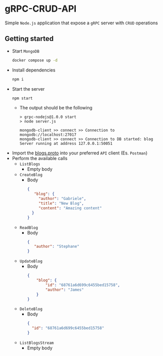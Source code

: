 # gRPC-CRUD-API

Simple `Node.js` application that expose a `gRPC` server with `CRUD` operations

## Getting started

- Start `MongoDB`
  ```bash
  docker compose up -d
  ```
- Install dependencies
  ```bash
  npm i
  ```
- Start the server
  ```bash
  npm start
  ```
  - The output should be the following
    ```
    > grpc-nodejs@1.0.0 start
    > node server.js
    
    mongodb-client >> connect >> Connection to mongodb://localhost:27017
    mongodb-client >> connect >> Connection to DB started: blog
    Server running at address 127.0.0.1:50051
    ```
- Import the [blogs.proto](protos/blogs.proto) into your preferred `API` client (Es. `Postman`)
- Perform the available calls
  - `ListBlogs`
    - Empty body
  - `CreateBlog`
    - Body
      ```json
      {
         "blog": {
           "author": "Gabriele",
           "title": "New Blog",
           "content": "Amazing content"
        }
      }
      ```
  - `ReadBlog`
    - Body
      ```json
      {
         "author": "Stephane"
      }
      ``` 
  - `UpdateBlog`
    - Body
      ```json
      {
          "blog": {
              "id": "68761a6d699c6455bed15758",
              "author": "James"
          }
      }
      ``` 
  - `DeleteBlog`
    - Body
      ```json
      {
        "id": "68761a6d699c6455bed15758"
      }
      ```
  - `ListBlogsStream`
    - Empty body